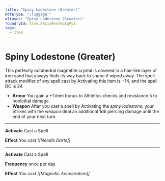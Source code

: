 ```yaml
---
title: "Spiny Lodestone (Greater)"
noteType: ":luggage:"
aliases: "Spiny Lodestone (Greater)"
foundryId: Item.5RcioBee7nq1qVy1
tags:
  - Item
---
```


# Spiny Lodestone (Greater)

This perfectly octahedral magnetite crystal is covered in a hair-like layer of iron sand that always finds its way back to shape if wiped away. The spell attack modifier of any spell cast by Activating this item is +14, and the spell DC is 24.

*   **Armor** You gain a +1 item bonus to Athletics checks and resistance 5 to nonlethal damage.
*   **Weapon** After you cast a spell by Activating the _spiny lodestone_, your Strikes with the weapon deal an additional 1d6 piercing damage until the end of your next turn.

* * *

**Activate** Cast a Spell

**Effect** You cast _[[Needle Darts]]_

* * *

**Activate** Cast a Spell

**Frequency** once per day

**Effect** You cast _[[Magnetic Acceleration]]_
